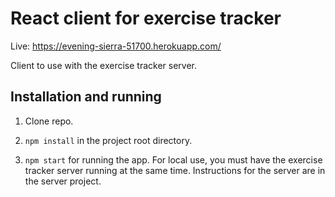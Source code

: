 # React client for exercise tracker

Live: <https://evening-sierra-51700.herokuapp.com/>

Client to use with the exercise tracker server.

## Installation and running

1. Clone repo.

2. `npm install` in the project root directory.

3. `npm start` for running the app. For local use, you must have the exercise tracker server running at the same time. Instructions for the server are in the server project.
